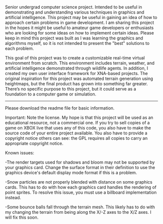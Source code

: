 Senior undergrad computer science project. Intended to be useful in demonstrating and understanding various techniques in graphics and artificial intelligence.  This project may be useful in gaining an idea of how to approach certain problems in game development.  I am sharing this project in the hopes it might be useful to amateur game developers or enthusiasts who are looking for some ideas on how to implement certain ideas.  Please keep in mind this project was built as I was learning the graphics and algorithms myself, so it is not intended to present the "best" solutions to each problem.

This goal of this project was to create a customizable real-time virtual environment from scratch.  This environment includes terrain, weather, and artificial intelligence demonstrated through wildlife agents.  In addition, I created my own user interface framework for XNA-based projects.  The original inspiration for this project was automated terrain generation using heightmaps, but the final product has grown into something far greater.  There’s no specific purpose to this project, but it could serve as a foundation to a computer game or simulation.


---


Please download the readme file for basic information.

Important: Note the license.  My hope is that this project will be used as an educational resource, not a commercial one.  If you try to sell copies of a game on XBOX live that uses any of this code, you also have to make the source code of your entire project available.  You also have to provide a copyright notice others can see: the GPL requires all copies to carry an appropriate copyright notice.

Known issues:

-The render targets used for shadows and bloom may not be supported by your graphics card.  Change the surface format in their definition to use the graphics device's default display mode format if this is a problem.

-Snow particles are not properly blended with distance on some graphics cards.  This has to do with how each graphics card handles the rendering of point sprites.  To resolve this issue, you must use a billboard implementation instead.

-Some bounce balls fall through the terrain mesh.  This likely has to do with my changing the terrain from being along the X/-Z axes to the X/Z axes.  I will fix this soon.